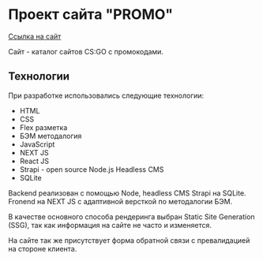 # Проект сайта "PROMO"

[Ссылка на сайт](https://besplatno-skin.com/ "Ссылка на сайт")

Сайт - каталог сайтов CS:GO с промокодами.

## Технологии

При разработке использовались следующие технологии:

- HTML
- CSS
- Flex разметка
- БЭМ методалогия
- JavaScript
- NEXT JS
- React JS
- Strapi - open source Node.js Headless CMS
- SQLite

Backend реализован с помощью Node, headless CMS Strapi на SQLite.
Fronend на NEXT JS с адаптивной версткой по методалогии БЭМ.

В качестве основного способа рендеринга выбран Static Site Generation (SSG), так как информация на сайте не часто и изменяется.

На сайте так же присутствует форма обратной связи с превалидацией на стороне клиента.
